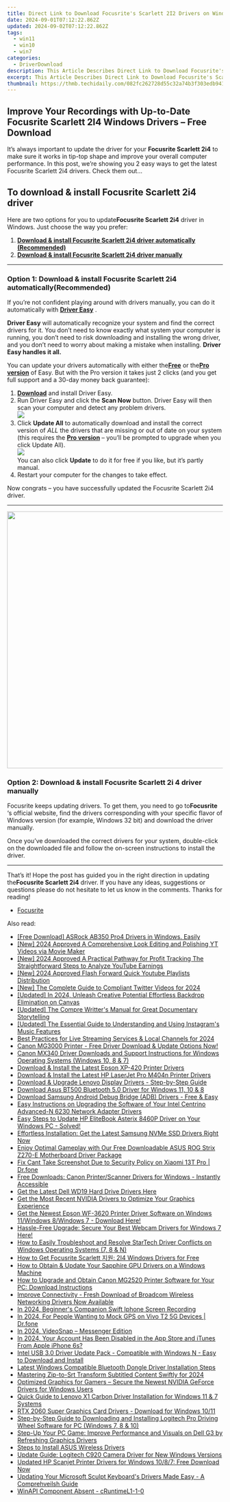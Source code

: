 ```yaml
---
title: Direct Link to Download Focusrite's Scarlett 2I2 Drivers on Windows Systems
date: 2024-09-01T07:12:22.862Z
updated: 2024-09-02T07:12:22.862Z
tags:
  - win11
  - win10
  - win7
categories:
  - DriverDownload
description: This Article Describes Direct Link to Download Focusrite's Scarlett 2I2 Drivers on Windows Systems
excerpt: This Article Describes Direct Link to Download Focusrite's Scarlett 2I2 Drivers on Windows Systems
thumbnail: https://thmb.techidaily.com/082fc262728d55c32a74b3f303edb941befed7588b1a16a6d86a2463638f1ee2.jpg
---
```


## Improve Your Recordings with Up-to-Date Focusrite Scarlett 2I4 Windows Drivers – Free Download

It’s always important to update the driver for your **Focusrite Scarlett 2i4** to make sure it works in tip-top shape and improve your overall computer performance. In this post, we’re showing you 2 easy ways to get the latest Focusrite Scarlett 2i4 drivers. Check them out…

## To download & install **Focusrite Scarlett 2i4 driver**

 Here are two options for you to update**Focusrite Scarlett 2i4** driver in Windows. Just choose the way you prefer:

1. **[Download & install Focusrite Scarlett 2i4 driver automatically (Recommended)](https://www.drivereasy.com/knowledge/how-to-update-focusrite-scarlett-2i4-drivers-in-windows/#O1)**
2. **[Download & install Focusrite Scarlett 2i4 driver manually](https://tools.techidaily.com/drivereasy/download/)**

---

### Option 1: Download & install **Focusrite Scarlett 2i4**  automatically(Recommended)

 If you’re not confident playing around with drivers manually, you can do it automatically with **[Driver Easy](https://tools.techidaily.com/drivereasy/download/)**  .

**Driver Easy** will automatically recognize your system and find the correct drivers for it. You don’t need to know exactly what system your computer is running, you don’t need to risk downloading and installing the wrong driver, and you don’t need to worry about making a mistake when installing. **Driver Easy handles it all.**

 You can update your drivers automatically with either the[**Free**](https://tools.techidaily.com/drivereasy/download/) or the[**Pro version**](https://tools.techidaily.com/drivereasy/download/) of Easy. But with the Pro version it takes just 2 clicks (and you get full support and a 30-day money back guarantee):

1. **[Download](https://tools.techidaily.com/drivereasy/download/)**  and install Driver Easy.
2. Run Driver Easy and click the **Scan Now** button. Driver Easy will then scan your computer and detect any problem drivers.  
![](https://images.drivereasy.com/wp-content/uploads/2019/09/scannow.jpg)
3. Click **Update All** to automatically download and install the correct version of _ALL_ the drivers that are missing or out of date on your system (this requires the **[Pro version](https://tools.techidaily.com/drivereasy/download/)**  – you’ll be prompted to upgrade when you click Update All).  
![](https://images.drivereasy.com/wp-content/uploads/2019/09/focusrite-scarlett-2i4-driver.jpg)  
 You can also click **Update** to do it for free if you like, but it’s partly manual.
4. Restart your computer for the changes to take effect.

 Now congrats – you have successfully updated the Focusrite Scarlett 2i4 driver.

---

<!-- affiliate ads begin -->
<a href="https://appsumo.8odi.net/c/5597632/2068425/7443" target="_top" id="2068425"><img src="//a.impactradius-go.com/display-ad/7443-2068425" border="0" alt="" width="1200" height="600"/></a><img height="0" width="0" src="https://appsumo.8odi.net/i/5597632/2068425/7443" style="position:absolute;visibility:hidden;" border="0" />
<!-- affiliate ads end -->
### Option 2: Download & install **Focusrite Scarlett 2i** 4 driver manually

 Focusrite keeps updating drivers. To get them, you need to go to**Focusrite** ‘s official website, find the drivers corresponding with your specific flavor of Windows version (for example, Windows 32 bit) and download the driver manually.

 Once you’ve downloaded the correct drivers for your system, double-click on the downloaded file and follow the on-screen instructions to install the driver.

---

 That’s it! Hope the post has guided you in the right direction in updating the**Focusrite Scarlett 2i4** driver. If you have any ideas, suggestions or questions please do not hesitate to let us know in the comments. Thanks for reading!

* [Focusrite](https://tools.techidaily.com/drivereasy/download/)

<ins class="adsbygoogle"
     style="display:block"
     data-ad-format="autorelaxed"
     data-ad-client="ca-pub-7571918770474297"
     data-ad-slot="1223367746"></ins>



<ins class="adsbygoogle"
     style="display:block"
     data-ad-client="ca-pub-7571918770474297"
     data-ad-slot="8358498916"
     data-ad-format="auto"
     data-full-width-responsive="true"></ins>

<span class="atpl-alsoreadstyle">Also read:</span>
<div><ul>
<li><a href="https://win-amazing.techidaily.com/free-download-asrock-ab350-pro4-drivers-in-windows-easily/"><u>[Free Download] ASRock AB350 Pro4 Drivers in Windows. Easily</u></a></li>
<li><a href="https://facebook-video-footage.techidaily.com/new-2024-approved-a-comprehensive-look-editing-and-polishing-yt-videos-via-movie-maker/"><u>[New] 2024 Approved  A Comprehensive Look  Editing and Polishing YT Videos via Movie Maker</u></a></li>
<li><a href="https://facebook-video-footage.techidaily.com/new-2024-approved-a-practical-pathway-for-profit-tracking-the-straightforward-steps-to-analyze-youtube-earnings/"><u>[New] 2024 Approved  A Practical Pathway for Profit Tracking  The Straightforward Steps to Analyze YouTube Earnings</u></a></li>
<li><a href="https://youtube-web.techidaily.com/024-approved-flash-forward-quick-youtube-playlists-distribution/"><u>[New] 2024 Approved  Flash Forward  Quick Youtube Playlists Distribution</u></a></li>
<li><a href="https://twitter-videos.techidaily.com/new-the-complete-guide-to-compliant-twitter-videos-for-2024/"><u>[New] The Complete Guide to Compliant Twitter Videos for 2024</u></a></li>
<li><a href="https://fox-links.techidaily.com/updated-in-2024-unleash-creative-potential-effortless-backdrop-elimination-on-canvas/"><u>[Updated] In 2024, Unleash Creative Potential  Effortless Backdrop Elimination on Canvas</u></a></li>
<li><a href="https://some-guidance.techidaily.com/updated-the-compre-writters-manual-for-great-documentary-storytelling/"><u>[Updated] The Compre Writter's Manual for Great Documentary Storytelling</u></a></li>
<li><a href="https://some-skills.techidaily.com/updated-the-essential-guide-to-understanding-and-using-instagrams-music-features/"><u>[Updated] The Essential Guide to Understanding and Using Instagram's Music Features</u></a></li>
<li><a href="https://extra-tips.techidaily.com/best-practices-for-live-streaming-services-and-local-channels-for-2024/"><u>Best Practices for Live Streaming Services & Local Channels for 2024</u></a></li>
<li><a href="https://win-amazing.techidaily.com/canon-mg3000-printer-free-driver-download-and-update-options-now/"><u>Canon MG3000 Printer - Free Driver Download & Update Options Now!</u></a></li>
<li><a href="https://win-amazing.techidaily.com/canon-mx340-driver-downloads-and-support-instructions-for-windows-operating-systems-windows-10-8-and-7/"><u>Canon MX340 Driver Downloads and Support Instructions for Windows Operating Systems (Windows 10, 8 & 7)</u></a></li>
<li><a href="https://win-amazing.techidaily.com/download-and-install-the-latest-epson-xp-420-printer-drivers/"><u>Download & Install the Latest Epson XP-420 Printer Drivers</u></a></li>
<li><a href="https://win-amazing.techidaily.com/1722963670668-download-and-install-the-latest-hp-laserjet-pro-m404n-printer-drivers/"><u>Download & Install the Latest HP LaserJet Pro M404n Printer Drivers</u></a></li>
<li><a href="https://win-amazing.techidaily.com/download-and-upgrade-lenovo-display-drivers-step-by-step-guide/"><u>Download & Upgrade Lenovo Display Drivers - Step-by-Step Guide</u></a></li>
<li><a href="https://win-amazing.techidaily.com/download-asus-bt500-bluetooth-50-driver-for-windows-11-10-and-8/"><u>Download Asus BT500 Bluetooth 5.0 Driver for Windows 11, 10 & 8</u></a></li>
<li><a href="https://win-amazing.techidaily.com/download-samsung-android-debug-bridge-adb-drivers-free-and-easy/"><u>Download Samsung Android Debug Bridge (ADB) Drivers - Free & Easy</u></a></li>
<li><a href="https://win-amazing.techidaily.com/easy-instructions-on-upgrading-the-software-of-your-intel-centrino-advanced-n-6230-network-adapter-drivers/"><u>Easy Instructions on Upgrading the Software of Your Intel Centrino Advanced-N 6230 Network Adapter Drivers</u></a></li>
<li><a href="https://win-amazing.techidaily.com/easy-steps-to-update-hp-elitebook-asterix-8460p-driver-on-your-windows-pc-solved/"><u>Easy Steps to Update HP EliteBook Asterix 8460P Driver on Your Windows PC - Solved!</u></a></li>
<li><a href="https://win-amazing.techidaily.com/effortless-installation-get-the-latest-samsung-nvme-ssd-drivers-right-now/"><u>Effortless Installation: Get the Latest Samsung NVMe SSD Drivers Right Now</u></a></li>
<li><a href="https://win-amazing.techidaily.com/enjoy-optimal-gameplay-with-our-free-downloadable-asus-rog-strix-z270-e-motherboard-driver-package/"><u>Enjoy Optimal Gameplay with Our Free Downloadable ASUS ROG Strix Z270-E Motherboard Driver Package</u></a></li>
<li><a href="https://howto.techidaily.com/fix-cant-take-screenshot-due-to-security-policy-on-xiaomi-13t-pro-drfone-by-drfone-fix-android-problems-fix-android-problems/"><u>Fix Cant Take Screenshot Due to Security Policy on Xiaomi 13T Pro | Dr.fone</u></a></li>
<li><a href="https://win-amazing.techidaily.com/free-downloads-canon-printerscanner-drivers-for-windows-instantly-accessible/"><u>Free Downloads: Canon Printer/Scanner Drivers for Windows - Instantly Accessible</u></a></li>
<li><a href="https://win-amazing.techidaily.com/1722971254683-get-the-latest-dell-wd19-hard-drive-drivers-here/"><u>Get the Latest Dell WD19 Hard Drive Drivers Here</u></a></li>
<li><a href="https://win-amazing.techidaily.com/get-the-most-recent-nvidia-drivers-to-optimize-your-graphics-experience/"><u>Get the Most Recent NVIDIA Drivers to Optimize Your Graphics Experience</u></a></li>
<li><a href="https://win-amazing.techidaily.com/get-the-newest-epson-wf-3620-printer-driver-software-on-windows-11windows-8windows-7-download-here/"><u>Get the Newest Epson WF-3620 Printer Driver Software on Windows 11/Windows 8/Windows 7 - Download Here!</u></a></li>
<li><a href="https://win-amazing.techidaily.com/hassle-free-upgrade-secure-your-best-webcam-drivers-for-windows-7-here/"><u>Hassle-Free Upgrade: Secure Your Best Webcam Drivers for Windows 7 Here!</u></a></li>
<li><a href="https://win-amazing.techidaily.com/how-to-easily-troubleshoot-and-resolve-startech-driver-conflicts-on-windows-operating-systems-7-8-and-n/"><u>How to Easily Troubleshoot and Resolve StarTech Driver Conflicts on Windows Operating Systems (7, 8 & N)</u></a></li>
<li><a href="https://win-amazing.techidaily.com/how-to-get-focusrite-scarlett-2i4-windows-drivers-for-free/"><u>How to Get Focusrite Scarlett 지원: 2I4 Windows Drivers for Free</u></a></li>
<li><a href="https://win-amazing.techidaily.com/how-to-obtain-and-update-your-sapphire-gpu-drivers-on-a-windows-machine/"><u>How to Obtain & Update Your Sapphire GPU Drivers on a Windows Machine</u></a></li>
<li><a href="https://win-amazing.techidaily.com/how-to-upgrade-and-obtain-canon-mg2520-printer-software-for-your-pc-download-instructions/"><u>How to Upgrade and Obtain Canon MG2520 Printer Software for Your PC: Download Instructions</u></a></li>
<li><a href="https://win-amazing.techidaily.com/improve-connectivity-fresh-download-of-broadcom-wireless-networking-drivers-now-available/"><u>Improve Connectivity - Fresh Download of Broadcom Wireless Networking Drivers Now Available</u></a></li>
<li><a href="https://screen-video-capture.techidaily.com/in-2024-beginners-companion-swift-iphone-screen-recording/"><u>In 2024, Beginner's Companion  Swift Iphone Screen Recording</u></a></li>
<li><a href="https://android-location.techidaily.com/in-2024-for-people-wanting-to-mock-gps-on-vivo-t2-5g-devices-drfone-by-drfone-virtual/"><u>In 2024, For People Wanting to Mock GPS on Vivo T2 5G Devices | Dr.fone</u></a></li>
<li><a href="https://facebook-video-content.techidaily.com/in-2024-videosnap-messenger-edition/"><u>In 2024, VideoSnap – Messenger Edition</u></a></li>
<li><a href="https://apple-account.techidaily.com/in-2024-your-account-has-been-disabled-in-the-app-store-and-itunes-from-apple-iphone-6s-by-drfone-ios/"><u>In 2024, Your Account Has Been Disabled in the App Store and iTunes From Apple iPhone 6s?</u></a></li>
<li><a href="https://win-amazing.techidaily.com/intel-usb-30-driver-update-pack-compatible-with-windows-n-easy-to-download-and-install/"><u>Intel USB 3.0 Driver Update Pack - Compatible with Windows N - Easy to Download and Install</u></a></li>
<li><a href="https://win-amazing.techidaily.com/latest-windows-compatible-bluetooth-dongle-driver-installation-steps/"><u>Latest Windows Compatible Bluetooth Dongle Driver Installation Steps</u></a></li>
<li><a href="https://vp-tips.techidaily.com/mastering-zip-to-srt-transform-subtitled-content-swiftly-for-2024/"><u>Mastering Zip-to-Srt  Transform Subtitled Content Swiftly for 2024</u></a></li>
<li><a href="https://win-amazing.techidaily.com/optimized-graphics-for-gamers-secure-the-newest-nvidia-geforce-drivers-for-windows-users/"><u>Optimized Graphics for Gamers – Secure the Newest NVIDIA GeForce Drivers for Windows Users</u></a></li>
<li><a href="https://win-amazing.techidaily.com/quick-guide-to-lenovo-x1-carbon-driver-installation-for-windows-11-and-7-systems/"><u>Quick Guide to Lenovo X1 Carbon Driver Installation for Windows 11 & 7 Systems</u></a></li>
<li><a href="https://win-amazing.techidaily.com/rtx-2060-super-graphics-card-drivers-download-for-windows-1011/"><u>RTX 2060 Super Graphics Card Drivers - Download for Windows 10/11</u></a></li>
<li><a href="https://win-amazing.techidaily.com/step-by-step-guide-to-downloading-and-installing-logitech-pro-driving-wheel-software-for-pc-windows-7-8-and-10/"><u>Step-by-Step Guide to Downloading and Installing Logitech Pro Driving Wheel Software for PC (Windows 7, 8 & 10)</u></a></li>
<li><a href="https://win-amazing.techidaily.com/step-up-your-pc-game-improve-performance-and-visuals-on-dell-g3-by-refreshing-graphics-drivers/"><u>Step-Up Your PC Game: Improve Performance and Visuals on Dell G3 by Refreshing Graphics Drivers</u></a></li>
<li><a href="https://win-amazing.techidaily.com/steps-to-install-asus-wireless-drivers/"><u>Steps to Install ASUS Wireless Drivers</u></a></li>
<li><a href="https://win-amazing.techidaily.com/update-guide-logitech-c920-camera-driver-for-new-windows-versions/"><u>Update Guide: Logitech C920 Camera Driver for New Windows Versions</u></a></li>
<li><a href="https://win-amazing.techidaily.com/updated-hp-scanjet-printer-drivers-for-windows-1087-free-download-now/"><u>Updated HP Scanjet Printer Drivers for Windows 10/8/7: Free Download Now</u></a></li>
<li><a href="https://win-amazing.techidaily.com/updating-your-microsoft-sculpt-keyboards-drivers-made-easy-a-comprehveilsh-guide/"><u>Updating Your Microsoft Sculpt Keyboard's Drivers Made Easy - A Comprehveilsh Guide</u></a></li>
<li><a href="https://common-error.techidaily.com/winapi-component-absent-cruntimel1-1-0/"><u>WinAPI Component Absent - cRuntimeL1-1-0</u></a></li>
</ul></div>

